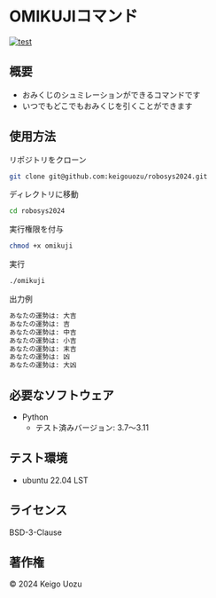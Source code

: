 # OMIKUJIコマンド
[![test](https://github.com/keigouozu/robosys2024/actions/workflows/test_omikuji.yml/badge.svg)](https://github.com/keigouozu/robosys2024/actions/workflows/test_omikuji.yml)

## 概要
- おみくじのシュミレーションができるコマンドです
- いつでもどこでもおみくじを引くことができます

## 使用方法
リポジトリをクローン
```bash
git clone git@github.com:keigouozu/robosys2024.git
```
ディレクトリに移動
```bash
cd robosys2024 
```
実行権限を付与
```bash
chmod +x omikuji
```
実行
```bash
./omikuji
```
出力例
```bash
あなたの運勢は: 大吉
あなたの運勢は: 吉
あなたの運勢は: 中吉
あなたの運勢は: 小吉
あなたの運勢は: 末吉
あなたの運勢は: 凶
あなたの運勢は: 大凶
```

## 必要なソフトウェア
- Python
  - テスト済みバージョン: 3.7～3.11

## テスト環境
- ubuntu 22.04 LST

## ライセンス
BSD-3-Clause

## 著作権
© 2024 Keigo Uozu
